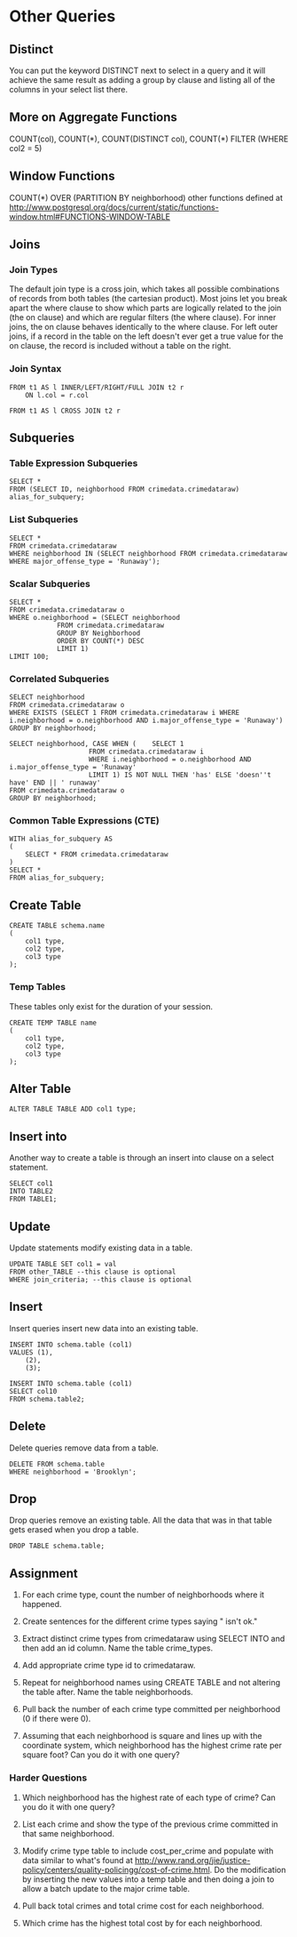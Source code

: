 # Other Queries

## Distinct
You can put the keyword DISTINCT next to select in a query and it will achieve the same result as adding a group by clause and listing all of the columns in your select list there.

## More on Aggregate Functions
COUNT(col), COUNT(\*), COUNT(DISTINCT col), COUNT(\*) FILTER (WHERE col2 = 5)

## Window Functions
COUNT(\*) OVER (PARTITION BY neighborhood) other functions defined at
http://www.postgresql.org/docs/current/static/functions-window.html#FUNCTIONS-WINDOW-TABLE

## Joins

### Join Types
The default join type is a cross join, which takes all possible combinations of records from both tables (the cartesian product).  Most joins let you break apart the where clause to show which parts are logically related to the join (the on clause) and which are regular filters (the where clause).  For inner joins, the on clause behaves identically to the where clause.  For left outer joins, if a record in the table on the left doesn't ever get a true value for the on clause, the record is included without a table on the right.

### Join Syntax
```
FROM t1 AS l INNER/LEFT/RIGHT/FULL JOIN t2 r
	ON l.col = r.col
```
```
FROM t1 AS l CROSS JOIN t2 r
```
## Subqueries

### Table Expression Subqueries
```
SELECT *
FROM (SELECT ID, neighborhood FROM crimedata.crimedataraw) alias_for_subquery;
```

### List Subqueries
```
SELECT *
FROM crimedata.crimedataraw
WHERE neighborhood IN (SELECT neighborhood FROM crimedata.crimedataraw WHERE major_offense_type = 'Runaway');
```

### Scalar Subqueries
```
SELECT *
FROM crimedata.crimedataraw o
WHERE o.neighborhood = (SELECT neighborhood
			FROM crimedata.crimedataraw
			GROUP BY Neighborhood
			ORDER BY COUNT(*) DESC
			LIMIT 1)
LIMIT 100;
```


### Correlated Subqueries
```
SELECT neighborhood
FROM crimedata.crimedataraw o
WHERE EXISTS (SELECT 1 FROM crimedata.crimedataraw i WHERE i.neighborhood = o.neighborhood AND i.major_offense_type = 'Runaway')
GROUP BY neighborhood;
```
```
SELECT neighborhood, CASE WHEN (	SELECT 1
					FROM crimedata.crimedataraw i
					WHERE i.neighborhood = o.neighborhood AND i.major_offense_type = 'Runaway'
					LIMIT 1) IS NOT NULL THEN 'has' ELSE 'doesn''t have' END || ' runaway'
FROM crimedata.crimedataraw o
GROUP BY neighborhood;
```

### Common Table Expressions (CTE)
```
WITH alias_for_subquery AS
(
	SELECT * FROM crimedata.crimedataraw
)
SELECT *
FROM alias_for_subquery;
```


## Create Table
```
CREATE TABLE schema.name
(
	col1 type,
	col2 type,
	col3 type
);
```

### Temp Tables
These tables only exist for the duration of your session.
```
CREATE TEMP TABLE name
(
	col1 type,
	col2 type,
	col3 type
);
```

## Alter Table
```
ALTER TABLE TABLE ADD col1 type;
```

## Insert into
Another way to create a table is through an insert into clause on a select statement.
```
SELECT col1
INTO TABLE2
FROM TABLE1;
```
## Update
Update statements modify existing data in a table.
```
UPDATE TABLE SET col1 = val
FROM other_TABLE --this clause is optional
WHERE join_criteria; --this clause is optional
```

## Insert
Insert queries insert new data into an existing table.
```
INSERT INTO schema.table (col1)
VALUES (1),
	(2),
	(3);
```
```
INSERT INTO schema.table (col1)
SELECT col10
FROM schema.table2;
```

## Delete
Delete queries remove data from a table.
```
DELETE FROM schema.table
WHERE neighborhood = 'Brooklyn';
```

## Drop
Drop queries remove an existing table.  All the data that was in that table gets erased when you drop a table.
```
DROP TABLE schema.table;
```


## Assignment

1. For each crime type, count the number of neighborhoods where it happened.

2. Create sentences for the different crime types saying "<crime type> isn't ok."

3. Extract distinct crime types from crimedataraw using SELECT INTO and then add an id column.  Name the table crime_types.

4. Add appropriate crime type id to crimedataraw.

5. Repeat for neighborhood names using CREATE TABLE and not altering the table after.  Name the table neighborhoods.

6. Pull back the number of each crime type committed per neighborhood (0 if there were 0).

7. Assuming that each neighborhood is square and lines up with the coordinate system, which neighborhood has the highest crime rate per square foot?  Can you do it with one query?

### Harder Questions

1. Which neighborhood has the highest rate of each type of crime?  Can you do it with one query?

2. List each crime and show the type of the previous crime committed in that same neighborhood.  

3. Modify crime type table to include cost_per_crime and populate with data similar to what's found at http://www.rand.org/jie/justice-policy/centers/quality-policingg/cost-of-crime.html.  Do the modification by inserting the new values into a temp table and then doing a join to allow a batch update to the major crime table.

4. Pull back total crimes and total crime cost for each neighborhood.

5. Which crime has the highest total cost by for each neighborhood.
